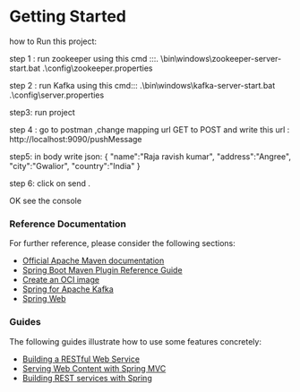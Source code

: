 # Getting Started


how to Run this project:

step 1 : run zookeeper using this cmd :::.   \bin\windows\zookeeper-server-start.bat .\config\zookeeper.properties

step 2 : run Kafka using this cmd:::   .\bin\windows\kafka-server-start.bat .\config\server.properties

step3: run project 

step 4 : go to postman ,change mapping url GET to POST and write this url : http://localhost:9090/pushMessage

step5: in body write json:
{
	"name":"Raja ravish kumar",
	"address":"Angree",
	"city":"Gwalior",
	"country":"India"
}

step 6: click on send .

OK see the console



### Reference Documentation
For further reference, please consider the following sections:

* [Official Apache Maven documentation](https://maven.apache.org/guides/index.html)
* [Spring Boot Maven Plugin Reference Guide](https://docs.spring.io/spring-boot/docs/2.4.4/maven-plugin/reference/html/)
* [Create an OCI image](https://docs.spring.io/spring-boot/docs/2.4.4/maven-plugin/reference/html/#build-image)
* [Spring for Apache Kafka](https://docs.spring.io/spring-boot/docs/2.4.4/reference/htmlsingle/#boot-features-kafka)
* [Spring Web](https://docs.spring.io/spring-boot/docs/2.4.4/reference/htmlsingle/#boot-features-developing-web-applications)

### Guides
The following guides illustrate how to use some features concretely:

* [Building a RESTful Web Service](https://spring.io/guides/gs/rest-service/)
* [Serving Web Content with Spring MVC](https://spring.io/guides/gs/serving-web-content/)
* [Building REST services with Spring](https://spring.io/guides/tutorials/bookmarks/)

